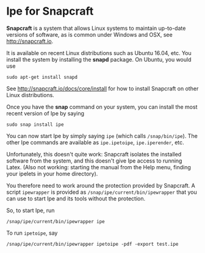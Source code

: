# Ipe for Snapcraft

**Snapcraft** is a system that allows Linux systems to maintain
up-to-date versions of software, as is common under Windows and OSX,
see http://snapcraft.io.

It is available on recent Linux distributions such as Ubuntu 16.04,
etc.  You install the system by installing the **snapd** package.  On
Ubuntu, you would use

```
sudo apt-get install snapd
```

See http://snapcraft.io/docs/core/install for how to install Snapcraft
on other Linux distributions.

Once you have the **snap** command on your system, you can install the
most recent version of Ipe by saying

```
sudo snap install ipe
```

You can now start Ipe by simply saying `ipe` (which calls
`/snap/bin/ipe`).  The other Ipe commands are available as
`ipe.ipetoipe`, `ipe.iperender`, etc.

Unfortunately, this doesn't quite work: Snapcraft isolates the
installed software from the system, and this doesn't give Ipe access
to running Latex. (Also not working: starting the manual from the Help
menu, finding your ipelets in your home directory).

You therefore need to work around the protection provided by
Snapcraft.  A script `ipewrapper` is provided as
`/snap/ipe/current/bin/ipewrapper` that you can use to start Ipe and
its tools without the protection.

So, to start Ipe, run
```
/snap/ipe/current/bin/ipewrapper ipe
```

To run `ipetoipe`, say
```
/snap/ipe/current/bin/ipewrapper ipetoipe -pdf -export test.ipe
```
